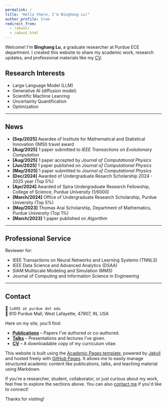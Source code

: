 ```yaml
---
permalink: /
title: "Hello there, I'm Binghang Lu!"
author_profile: true
redirect_from: 
  - /about/
  - /about.html
---
```


Welcome! I'm **Binghang Lu**, a graduate researcher at Purdue ECE department. I created this website to share my academic work, research updates, and professional materials like my [CV](/files/Purdue.MSECE.Binghang.Lu.Resume.pdf).
## Research Interests

- Large Language Model (LLM)
- Generative AI (diffusion model)
- Scientific Machine Leanring
- Uncertainty Quantification
- Optimization

---

## News
- **[Sep/2025]** Awardee of  Institute for Mathematical and Statistical Innovation (IMSI) travel award
- **[Aug/2025]** 1 paper submitted to *IEEE Transactions on Evolutionary Computation*
- **[Aug/2025]** 1 paper accepted by *Journal of Computational Physics*
- **[Jun/2025]** 1 paper published on *Journal of Computational Physics*
- **[May/2025]** 1 paper submitted to *Journal of Computational Physics*
- **[Dec/2024]** Awarded of Undergraduate Resarch Scholarship 2024 - 2025 year (Top 5%)
- **[Apr/2024]** Awarded of Spira Undergraduate Research Fellowship, College of Science, Purdue University (1/6000)
- **[March/2024]** Office of Undergraduate Research Scholarship, Purdue University (Top 5%)
- **[May/2023]** Thomas Arai Scholarship, Department of Mathematics, Purdue University (Top 1%)
- **[March/2023]** 1 paper published on *Algorithm*

---
## Professional Service

Reviewer for:
- IEEE Transactions on Neural Networks and Learning Systems (TNNLS)
- IEEE Data Science and Advanced Analytics (DSAA)
- SIAM Multiscale Modeling and Simulation (MMS)
- Journal of Computing and Information Science in Engineering

---
## Contact

📧 `lu895 at purdue dot edu`  
📍 610 Purdue Mall, West Lafayette, 47907, IN, USA


Here on my site, you'll find:

- **[Publications](https://scholar.google.com/citations?user=EFPK9yoAAAAJ&hl=en)** – Papers I've authored or co-authored.
- **[Talks](/talks/)** – Presentations and lectures I’ve given.
- **[CV](/files/Purdue.MSECE.Binghang.Lu.Resume.pdf)** – A downloadable copy of my curriculum vitae.

This website is built using the [Academic Pages template](https://github.com/academicpages/academicpages.github.io), powered by [Jekyll](https://jekyllrb.com/) and hosted freely with [GitHub Pages](https://pages.github.com/). It allows me to easily manage structured academic content like publications, talks, and teaching material using Markdown.

If you’re a researcher, student, collaborator, or just curious about my work, feel free to explore the sections above. You can also [contact me](/contact/) if you'd like to connect!

Thanks for visiting!